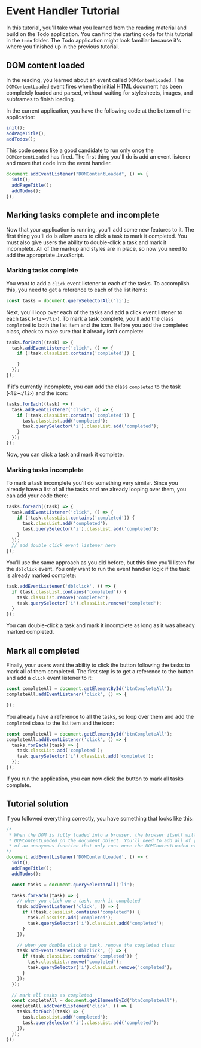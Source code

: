 # Event Handler Tutorial

In this tutorial, you'll take what you learned from the reading material and build on the Todo application. You can find the starting code for this tutorial in the `todo` folder. The Todo application might look familiar because it's where you finished up in the previous tutorial.

## DOM content loaded

In the reading, you learned about an event called `DOMContentLoaded`. The `DOMContentLoaded` event fires when the initial HTML document has been completely loaded and parsed, without waiting for stylesheets, images, and subframes to finish loading.

In the current application, you have the following code at the bottom of the application:

```javascript
init();
addPageTitle();
addTodos();
```

This code seems like a good candidate to run only once the `DOMContentLoaded` has fired. The first thing you'll do is add an event listener and move that code into the event handler.

```javascript
document.addEventListener("DOMContentLoaded", () => {
  init();
  addPageTitle();
  addTodos();
});
```

## Marking tasks complete and incomplete

Now that your application is running, you'll add some new features to it. The first thing you'll do is allow users to click a task to mark it completed. You must also give users the ability to double-click a task and mark it incomplete. All of the markup and styles are in place, so now you need to add the appropriate JavaScript.

### Marking tasks complete

You want to add a `click` event listener to each of the tasks. To accomplish this, you need to get a reference to each of the list items:

```javascript
const tasks = document.querySelectorAll('li');
```

Next, you'll loop over each of the tasks and add a click event listener to each task (`<li></li>`). To mark a task complete, you'll add the class `completed` to both the list item and the icon. Before you add the completed class, check to make sure that it already isn't complete:

```javascript
tasks.forEach((task) => {
  task.addEventListener('click', () => {
    if (!task.classList.contains('completed')) {

    }
  });
});
```

If it's currently incomplete, you can add the class `completed` to the task (`<li></li>`) and the icon:

```javascript
tasks.forEach((task) => {
  task.addEventListener('click', () => {
    if (!task.classList.contains('completed')) {
      task.classList.add('completed');
      task.querySelector('i').classList.add('completed');
    }
  });
});
```

Now, you can click a task and mark it complete.

### Marking tasks incomplete

To mark a task incomplete you'll do something very similar. Since you already have a list of all the tasks and are already looping over them, you can add your code there:

```javascript
tasks.forEach((task) => {
  task.addEventListener('click', () => {
    if (!task.classList.contains('completed')) {
      task.classList.add('completed');
      task.querySelector('i').classList.add('completed');
    }
  });
  // add double click event listener here
});
```

You'll use the same approach as you did before, but this time you'll listen for the `dblclick` event. You only want to run the event handler logic if the task is already marked complete:

```javascript
task.addEventListener('dblclick', () => {
  if (task.classList.contains('completed')) {
    task.classList.remove('completed');
    task.querySelector('i').classList.remove('completed');
  }
});
```

You can double-click a task and mark it incomplete as long as it was already marked completed.

## Mark all completed

Finally, your users want the ability to click the button following the tasks to mark all of them completed. The first step is to get a reference to the button and add a `click` event listener to it:

```javascript
const completeAll = document.getElementById('btnCompleteAll');
completeAll.addEventListener('click', () => {

});
```

You already have a reference to all the tasks, so loop over them and add the `completed` class to the list item and the icon:

```javascript
const completeAll = document.getElementById('btnCompleteAll');
completeAll.addEventListener('click', () => {
  tasks.forEach((task) => {
    task.classList.add('completed');
    task.querySelector('i').classList.add('completed');
  });
});
```

If you run the application, you can now click the button to mark all tasks complete.

## Tutorial solution

If you followed everything correctly, you have something that looks like this:

```javascript
/*
 * When the DOM is fully loaded into a browser, the browser itself will trigger an event called
 * DOMContentLoaded on the document object. You'll need to add all of your event listeners inside
 * of an anonymous function that only runs once the DOMContentLoaded event is fired.
*/
document.addEventListener('DOMContentLoaded', () => {
  init();
  addPageTitle();
  addTodos();

  const tasks = document.querySelectorAll('li');

  tasks.forEach((task) => {
    // when you click on a task, mark it completed
    task.addEventListener('click', () => {
      if (!task.classList.contains('completed')) {
        task.classList.add('completed');
        task.querySelector('i').classList.add('completed');
      }
    });

    // when you double click a task, remove the completed class
    task.addEventListener('dblclick', () => {
      if (task.classList.contains('completed')) {
        task.classList.remove('completed');
        task.querySelector('i').classList.remove('completed');
      }
    });
  });

  // mark all tasks as completed
  const completeAll = document.getElementById('btnCompleteAll');
  completeAll.addEventListener('click', () => {
    tasks.forEach((task) => {
      task.classList.add('completed');
      task.querySelector('i').classList.add('completed');
    });
  });
});
```
